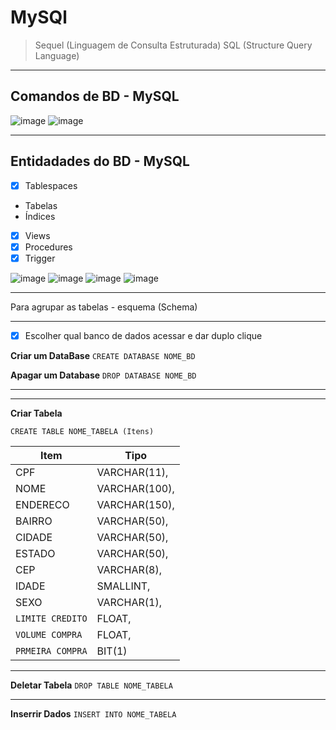 # MySQl

> Sequel (Linguagem de Consulta Estruturada)
> SQL (Structure Query Language)

_______

## Comandos de BD - MySQL 


![image](https://user-images.githubusercontent.com/108991648/194775988-0e6fb3c7-1200-4b06-bdc8-ccdd186e839c.png)
![image](https://user-images.githubusercontent.com/108991648/194776037-5522c0ba-3e4b-4c58-9ef0-1320da53777b.png)

___

## Entidadades do BD - MySQL

- [x] Tablespaces
 - Tabelas
 - Índices
- [x] Views
- [x] Procedures
- [x] Trigger 

![image](https://user-images.githubusercontent.com/108991648/194883439-094cabf9-33fb-46b8-a510-9db74541a0b2.png)
![image](https://user-images.githubusercontent.com/108991648/194883490-41eb2d98-6cb4-4399-bfbf-6d6a1b0a1647.png)
![image](https://user-images.githubusercontent.com/108991648/194883560-ab1f3353-bcdd-4185-8e83-a011d5a951e8.png)
![image](https://user-images.githubusercontent.com/108991648/194883659-f917ba0c-046b-4854-ab71-4aafbb37b75e.png)


_________

Para agrupar as tabelas - esquema (Schema)

_____

- [X] Escolher qual banco de dados acessar e dar duplo clique

**Criar um DataBase**
`CREATE DATABASE NOME_BD`

**Apagar um Database**
`DROP DATABASE NOME_BD`
_____



_______________

**Criar Tabela**

`CREATE TABLE NOME_TABELA (Itens)`

Item|Tipo
-|-
CPF|VARCHAR(11),
NOME| VARCHAR(100),
ENDERECO| VARCHAR(150),
BAIRRO| VARCHAR(50),
CIDADE| VARCHAR(50),
ESTADO| VARCHAR(50),
CEP| VARCHAR(8),
IDADE| SMALLINT,
SEXO| VARCHAR(1),
`LIMITE CREDITO`| FLOAT,
`VOLUME COMPRA`| FLOAT,
`PRMEIRA COMPRA`|BIT(1)
_____

**Deletar Tabela**
`DROP TABLE NOME_TABELA`

___

**Inserrir Dados**
`INSERT INTO NOME_TABELA`




